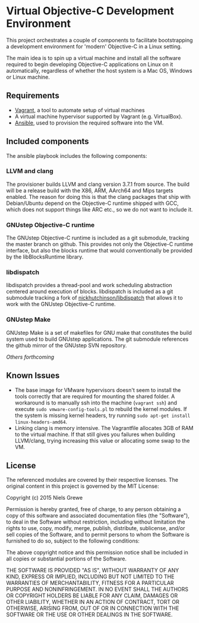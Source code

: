 Virtual Objective-C Development Environment
===========================================

This project orchestrates a couple of components to facilitate bootstrapping a
development environment for 'modern' Objective-C in a Linux setting.

The main idea is to spin up a virtual machine and install all the software
required to begin developing Objective-C applications on Linux on it
automatically, regardless of whether the host system is a Mac OS, Windows or
Linux machine.

Requirements
------------
* [Vagrant](https://www.vagrantup.com), a tool to automate setup of virtual
  machines
* A virtual machine hypervisor supported by Vagrant (e.g. VirtualBox).
* [Ansible](https://ansible.com), used to provision the required software into
  the VM.


Included components
-------------------

The ansible playbook includes the following components:


### LLVM and clang


The provisioner builds LLVM and clang version 3.7.1 from source. The build will
be a release build with the X86, ARM, AArch64 and Mips targets enabled. The
reason for doing this is that the clang packages that ship with Debian/Ubuntu
depend on the Objective-C runtime shipped with GCC, which does not support
things like ARC etc., so we do not want to include it.

### GNUstep Objective-C runtime

The GNUstep Objective-C runtime is included as a git submodule, tracking the
master branch on github. This provides not only the Objective-C runtime
interface, but also the blocks runtime that would conventionally be provided by
the libBlocksRuntime library.

### libdispatch


libdispatch provides a thread-pool and work scheduling abstraction centered
around execution of blocks. libdispatch is included as a git submodule tracking
a fork of [nickhutchinson/libdispatch](https://github.com/nickhutchinson/libdispatch)
that allows it to work with the GNUstep Objective-C runtime.

### GNUstep Make

GNUstep Make is a set of makefiles for GNU make that constitutes the build
system used to build GNUstep applications. The git submodule references the
github mirror of the GNUstep SVN repository.

*Others forthcoming*


Known Issues
------------

* The base image for VMware hypervisors doesn't seem to install the tools
  correctly that are required for mounting the shared folder. A workaround is
  to manually ssh into the machine (`vagrant ssh`) and execute
  `sudo vmware-config-tools.pl` to rebuild the kernel modules. If the system is
  missing kernel headers, try running `sudo apt-get install linux-headers-amd64`.
* Linking clang is memory intensive. The Vagrantfile allocates 3GB of RAM to
  the virtual machine. If that still gives you failures when building LLVM/clang,
  trying increasing this value or allocating some swap to the VM.

License
-------

The referenced modules are covered by their respective licenses. The original
content in this project is governed by the MIT License:

Copyright (c) 2015 Niels Grewe

Permission is hereby granted, free of charge, to any person obtaining a copy
of this software and associated documentation files (the "Software"), to deal
in the Software without restriction, including without limitation the rights
to use, copy, modify, merge, publish, distribute, sublicense, and/or sell
copies of the Software, and to permit persons to whom the Software is
furnished to do so, subject to the following conditions:

The above copyright notice and this permission notice shall be included in
all copies or substantial portions of the Software.

THE SOFTWARE IS PROVIDED "AS IS", WITHOUT WARRANTY OF ANY KIND, EXPRESS OR
IMPLIED, INCLUDING BUT NOT LIMITED TO THE WARRANTIES OF MERCHANTABILITY,
FITNESS FOR A PARTICULAR PURPOSE AND NONINFRINGEMENT. IN NO EVENT SHALL THE
AUTHORS OR COPYRIGHT HOLDERS BE LIABLE FOR ANY CLAIM, DAMAGES OR OTHER
LIABILITY, WHETHER IN AN ACTION OF CONTRACT, TORT OR OTHERWISE, ARISING FROM,
OUT OF OR IN CONNECTION WITH THE SOFTWARE OR THE USE OR OTHER DEALINGS IN
THE SOFTWARE.
